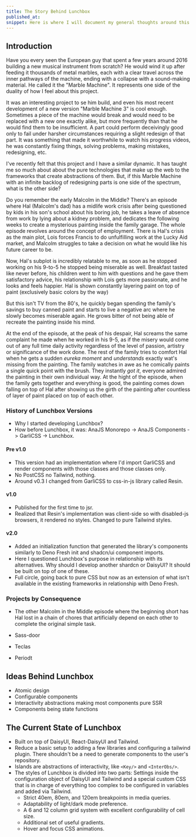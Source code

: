 ```yaml
---
title: The Story Behind Lunchbox
published_at: 
snippet: Here is where I will document my general thoughts around this library.
---
```

## Introduction

Have you every seen the European guy that spent a few years around 2016 building a new musical instrument from scratch? He would wind it up after feeding it thousands of metal marbles, each with a clear travel across the inner pathways of the machine, ending with a collapse with a sound-making material. He called it the "Marble Machine". It represents one side of the duality of how I feel about this project.

It was an interesting project to se him build, and even his most recent development of a new version "Marble Machine 3" is cool enough. Sometimes a piece of the machine would break and would need to be replaced with a new one exactly alike, but more frequently than that he would find them to be insufficient. A part could perform deceivingly good only to fail under harsher circumstances requiring a slight redesign of that part. It was something that made it worthwhile to watch his progress videos, he was constantly fixing things, solving problems, making mistakes, redesigning, etc.

I've recently felt that this project and I have a similar dynamic. It has taught me so much about about the pure technologies that make up the web to the frameworks that create abstractions of them. But, if this Marble Machine with an infinite backlog of redesigning parts is one side of the spectrum, what is the other side?

Do you remember the early Malcolm in the Middle? There's an episode where Hal (Malcolm's dad) has a midlife work crisis after being questioned by kids in his son's school about his boring job, he takes a leave of absence from work by lying about a kidney problem, and dedicates the following weeks to create a mysterious painting inside the family garage. The whole episode revolves around the concept of employment. There is Hal's crisis as the main plot, Lois forces Francis to do unfulfilling work at the Lucky Aid market, and Malcolm struggles to take a decision on what he would like his future career to be.

Now, Hal's subplot is incredibly relatable to me, as soon as he stopped working on his 9-to-5 he stopped being miserable as well. Breakfast tasted like never before, his children went to him with questions and he gave them satisfactory advice, his relationship with Lois gets more passionate, and he looks and feels happier. Hal is shown constantly layering paint on top of paint (exclusively basic colors by the way)

But this isn't TV from the 80's, he quickly began spending the family's savings to buy canned paint and starts to live a negative arc where he slowly becomes miserable again. He grows bitter of not being able of recreate the painting inside his mind.

At the end of the episode, at the peak of his despair, Hal screams the same complaint he made when he worked in his 9-5, as if the misery would come out of any full time daily activity regardless of the level of passion, artistry or significance of the work done. The rest of the family tries to comfort Hal when he gets a sudden _eureka moment_ and _understands_ exactly wat's missing from the painting. The family watches in awe as he comically paints a single quick point with the brush. They instantly _got it_, everyone admired the painting in their own individual way. At the hight of the episode, when the family gets together and everything is good, the painting comes down falling on top of Hal after showing us the girth of the painting after countless of layer of paint placed on top of each other.
### History of Lunchbox Versions
- Why I started developing Lunchbox?
- How before Lunchbox, it was: AnaJS Monorepo -> AnaJS Components -> GarliCSS -> Lunchbox.
#### Pre v1.0
- This version had an implementation where I'd import GarliCSS and render components with those classes and those classes only.
- No PostCSS no Tailwind, nothing.
- Around v0.3 I changed from GarliCSS to css-in-js library called Resin.
#### v1.0
- Published for the first time to jsr.
- Realized that Resin's implementation was client-side so with disabled-js browsers, it rendered no styles. Changed to pure Tailwind styles.
#### v2.0
- Added an initialization function that generated the library's components similarly to Deno Fresh init and shadcn/ui component imports.
- Here I questioned Lunchbox's purpose in relationship with its alternatives. Why should I develop another shardcn or DaisyUI? It should be built on top of one of these.
- Full circle, going back to pure CSS but now as an extension of what isn't available in the existing frameworks in relationship with Deno Fresh.    
### Projects by Consequence

- The other Malcolm in the Middle episode where the beginning short has Hal lost in a chain of chores that artificially depend on each other to complete the original simple task.

- Sass-door
- Teclas
- Periodt
## Ideas Behind Lunchbox

- Atomic design
- Configurable components
- Interactivity abstractions making most components pure SSR
- Components being state functions
## The Current State of Lunchbox

- Built on top of DaisyUI, React-DaisyUI and Tailwind.
- Reduce a basic setup to adding a few libraries and configuring a tailwind plugin. There shouldn't be a need to generate components to the user's repository.
- Islands are abstractions of interactivity, like `<Key/>` and `<InterObs/>`.
- The styles of Lunchbox is divided into two parts: Settings inside the configuration object of DaisyUI and Tailwind and a special custom CSS that is in charge of everything too complex to be configured in variables and added via Tailwind.
	- Strict 40em, 80em, and 120em breakpoints in media queries.
	- Adaptability of light/dark mode preference.
	- A 6 and 12 column grid system with excellent configurability of cell size.
	- Additional set of useful gradients.
	- Hover and focus CSS animations.


